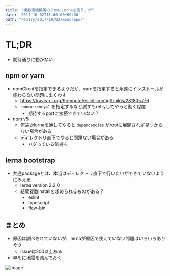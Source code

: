 ```yaml
---
title: "複数環境構築のためにLernaを使う、が"
date: '2017-10-02T11:00:00+09:00'
path: "/entry/2017/10/02/monorepo/"
---
```

# TL;DR

- 期待通りに動かない

## npm or yarn

- npmClientを指定できるようだが、yarnを指定すると永遠にインストールが終わらない問題に出くわす
  - <https://travis-ci.org/9renpoto/eslint-config/builds/281805776>
  - `concurrency=1` を指定するなど試すもretryしてやっと動く程度
    - 期待するportに接続できていない？
- npm v5
  - 何故かlernaを通してやると `dependencies` がrootに展開されず見つからない場合がある
  - ディレクトリ直下でやると問題ない場合がある
    - バグっている気持ち

## lerna bootstrap

- 共通packageとは、本当はディレクトリ直下で行いたいができていないようにみえる
  - lerna version 2.2.0
  - 結局複数installを求められるものがある？
    - eslint
    - typescript
    - flow-bin

## まとめ

- 原因は調べきれていないが、lernaが原因で使えていない問題はいろいろありそう
  - issueは200以上ある
- 早めに地雷を踏んでおく

![image](http://3.bp.blogspot.com/-R1W3888HcbU/V9ppr9A_NHI/AAAAAAAA9wE/CuzJ-JfOQz8Ht6w-jNN79_vh6-TeVOGNACLcB/s800/jirai_tanchiki_man.png)

